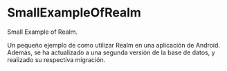 # SmallExampleOfRealm
Small Example of Realm.

Un pequeño ejemplo de como utilizar Realm en una aplicación de Android.
Además, se ha actualizado a una segunda versión de la base de datos, y realizado su respectiva migración.
